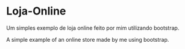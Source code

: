 # Loja-Online
Um simples exemplo de loja online feito por mim utilizando bootstrap.


A simple example of an online store made by me using bootstrap.
